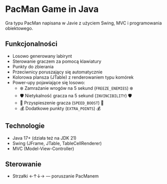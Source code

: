 #  PacMan Game in Java

Gra typu PacMan napisana w Javie z użyciem Swing, MVC i programowania obiektowego.

## Funkcjonalności

- Losowo generowany labirynt
- Sterowanie graczem za pomocą klawiatury
- Punkty do zbierania
- Przeciwnicy poruszający się automatycznie
- Kolorowa plansza (JTable) z renderowaniem typu komórek
- Power-upy pojawiające się losowo:
  - ❄️ Zamrażanie wrogów na 5 sekund (`FREEZE_ENEMIES`) ❄️
  - 🛡️ Nietykalność gracza na 5 sekund (`INVINCIBILITY`) 🛡️
  - 🏃 Przyspieszenie gracza (`SPEED_BOOST`) 🏃
  - 💰 Dodatkowe punkty (`EXTRA_POINTS`) 💰

## Technologie

- Java 17+ (działa też na JDK 21)
- Swing (JFrame, JTable, TableCellRenderer)
- MVC (Model-View-Controller)

## Sterowanie

- Strzałki ←↑↓→ — poruszanie PacManem
